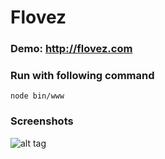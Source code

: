 Flovez
======

### Demo: http://flovez.com

### Run with following command

``
node bin/www
``

### Screenshots

![alt tag](https://s23.postimg.org/ydcgiasjf/flovez.png)